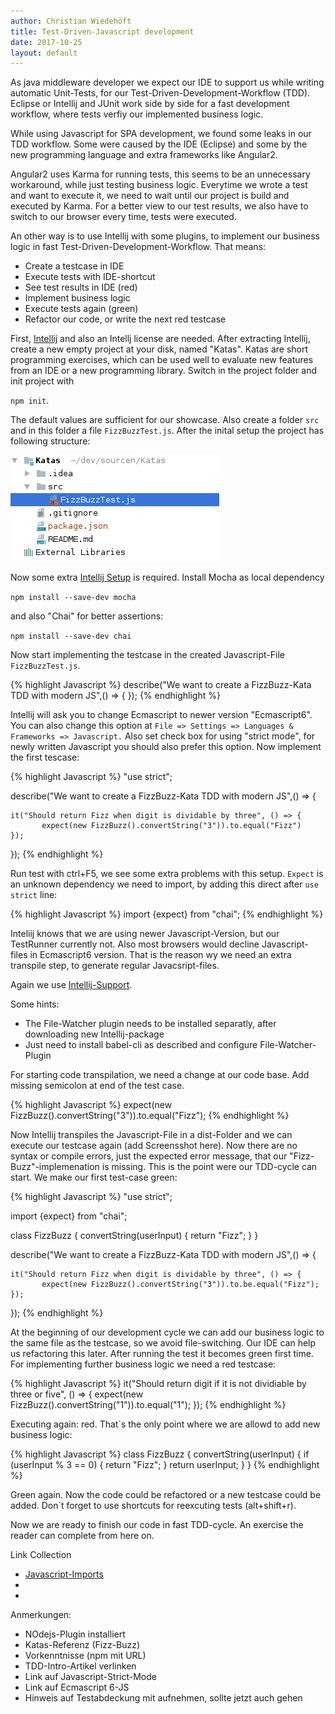 ```yaml
---
author: Christian Wiedehöft
title: Test-Driven-Javascript development
date: 2017-10-25
layout: default
---
```


As java middleware developer we expect our IDE to support us while writing automatic
Unit-Tests, for our Test-Driven-Development-Workflow (TDD). Eclipse or Intellij and JUnit work side by side for a fast development workflow, where tests verfiy our implemented business logic.

While using Javascript for SPA development, we found some leaks in our
TDD workflow. Some were caused by the IDE (Eclipse) and some by the
new programming language and extra frameworks like Angular2.

Angular2 uses Karma for running tests, this seems to be an unnecessary workaround, while just testing business logic. Everytime we wrote a test and want to execute it, we need to wait until our project is build and executed by Karma. For a better view to our test results, we also have to switch to our browser every time, tests were executed.

An other way is to use Intellij with some plugins, to implement our business logic in fast Test-Driven-Development-Workflow. That means:
* Create a testcase in IDE
* Execute tests with IDE-shortcut
* See test results in IDE (red)
* Implement business logic
* Execute tests again (green)
* Refactor our code, or write the next red testcase

First, [Intellij](https://www.jetbrains.com/idea/download/#section=linux) and also an Intellj license are needed. After extracting Intellij, create a new empty project at your disk, named "Katas". Katas are short programming exercises, which can be used well to evaluate new features from an IDE or a new programming library. Switch in the project folder and init project with 

`npm init`. 

The default values are sufficient for our showcase. Also create a folder `src` and in this folder a file `FizzBuzzTest.js`. After the inital setup the project has following structure:

![Intellij project structure](/assets/img/TddJs_InitialFolderStructure.png "InitialFolderStructure")

Now some extra [Intellij Setup](https://www.jetbrains.com/help/idea/testing-javascript-with-mocha.html) is required.
Install Mocha as local dependency 

`npm install --save-dev mocha` 

and also "Chai" for better assertions:

`npm install --save-dev chai`

Now start implementing the testcase in the created Javascript-File `FizzBuzzTest.js`.

{% highlight Javascript %}
describe("We want to create a FizzBuzz-Kata TDD with modern JS",() => {
});
{% endhighlight %}

Intellij will ask you to change Ecmascript to newer version "Ecmascript6". You can also change this option at `File => Settings => Languages & Frameworks => Javascript.` Also set check box for using "strict mode", for newly written Javascript you should also prefer this option.
Now implement the first tescase:

{% highlight Javascript %}
"use strict";

describe("We want to create a FizzBuzz-Kata TDD with modern JS",() => {

    it("Should return Fizz when digit is dividable by three", () => {
           expect(new FizzBuzz().convertString("3")).to.equal("Fizz")
    });
});
{% endhighlight %}

Run test with ctrl+F5, we see some extra problems with this setup. `Expect` is an unknown dependency we need to import, by adding this direct after `use strict` line:

{% highlight Javascript %}
import {expect} from "chai";
{% endhighlight %}

Inteliij knows that we are using newer Javascript-Version, but our TestRunner currently not. Also most browsers would decline Javascript-files in Ecmascript6 version. That is the reason wy we need an extra transpile step, to generate regular Javacsript-files.

Again we use [Intellij-Support](https://blog.jetbrains.com/webstorm/2015/05/ecmascript-6-in-webstorm-transpiling/).

Some hints:
* The File-Watcher plugin needs to be installed separatly, after downloading new Intellij-package
* Just need to install babel-cli as described and configure File-Watcher-Plugin

For starting code transpilation, we need a change at our code base. Add missing semicolon at end of the test case.

{% highlight Javascript %}
expect(new FizzBuzz().convertString("3")).to.equal("Fizz");
{% endhighlight %}

Now Intellij transpiles the Javascript-File in a dist-Folder and we can execute our testcase again (add Screensshot here).
Now there are no syntax or compile errors, just the expected error message, that our "Fizz-Buzz"-implemenation is missing. This is the point were our TDD-cycle can start. We make our first test-case green:

{% highlight Javascript %}
"use strict";

import {expect} from "chai";

class FizzBuzz {
    convertString(userInput) {
        return "Fizz";
    }
}

describe("We want to create a FizzBuzz-Kata TDD with modern JS",() => {

    it("Should return Fizz when digit is dividable by three", () => {
           expect(new FizzBuzz().convertString("3")).to.be.equal("Fizz");
    });
});
{% endhighlight %}

At the beginning of our development cycle we can add our business logic to the same file as the testcase, so we avoid file-switching. Our IDE can help us refactoring this later.
After running the test it becomes green first time. For implementing further business logic we need a red testcase:

{% highlight Javascript %}
    it("Should return digit if it is not dividiable by three or five", () => {
        expect(new FizzBuzz().convertString("1")).to.equal("1");
    });
{% endhighlight %}

Executing again: red. That`s the only point where we are allowd to add new business logic:

{% highlight Javascript %}
class FizzBuzz {
    convertString(userInput) {
        if (userInput % 3 == 0) {
            return "Fizz";
        }
        return userInput;
    }
}
{% endhighlight %}

Green again. Now the code could be refactored or a new testcase could be added. Don`t forget to use shortcuts for reexcuting tests (alt+shift+r).

Now we are ready to finish our code in fast TDD-cycle. An exercise the reader can complete from here on.

Link Collection
* [Javascript-Imports]("https://developer.mozilla.org/de/docs/Web/JavaScript/Reference/Statements/import")
* 
* 


Anmerkungen:
* NOdejs-Plugin installiert
* Katas-Referenz (Fizz-Buzz)
* Vorkenntnisse (npm mit URL)
* TDD-Intro-Artikel verlinken
* Link auf Javascript-Strict-Mode
* Link auf Ecmascript 6-JS
* Hinweis auf Testabdeckung mit aufnehmen, sollte jetzt auch gehen
